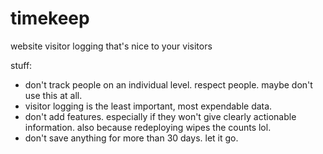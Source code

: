 # timekeep

website visitor logging that's nice to your visitors

stuff:

- don't track people on an individual level. respect people. maybe don't use this at all.
- visitor logging is the least important, most expendable data.
- don't add features. especially if they won't give clearly actionable information. also because redeploying wipes the counts lol.
- don't save anything for more than 30 days. let it go.

